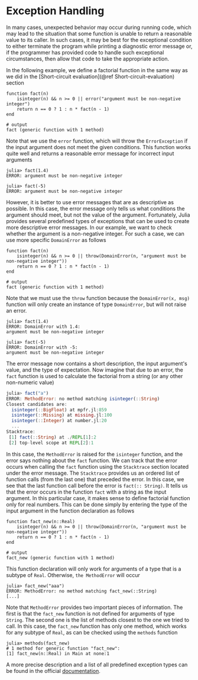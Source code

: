 # Exception Handling

In many cases, unexpected behavior may occur during running code, which may lead to the situation that some function is unable to return a reasonable value to its caller. In such cases, it may be best for the exceptional condition to either terminate the program while printing a diagnostic error message or, if the programmer has provided code to handle such exceptional circumstances, then allow that code to take the appropriate action.

In the following example, we define a factorial function in the same way as we did in the  [Short-circuit evaluation](@ref Short-circuit-evaluation) section

```jldoctest expections; output = false
function fact(n)
    isinteger(n) && n >= 0 || error("argument must be non-negative integer")
    return n == 0 ? 1 : n * fact(n - 1)
end

# output
fact (generic function with 1 method)
```

Note that we use the `error` function, which will throw the `ErrorException` if the input argument does not meet the given conditions. This function works quite well and returns a reasonable error message for incorrect input arguments

```jldoctest expections
julia> fact(1.4)
ERROR: argument must be non-negative integer

julia> fact(-5)
ERROR: argument must be non-negative integer
```

However, it is better to use error messages that are as descriptive as possible. In this case, the error message only tells us what conditions the argument should meet, but not the value of the argument. Fortunately, Julia provides several predefined types of exceptions that can be used to create more descriptive error messages. In our example, we want to check whether the argument is a non-negative integer. For such a case, we can use more specific `DomainError` as follows

```jldoctest expections; output = false
function fact(n)
    isinteger(n) && n >= 0 || throw(DomainError(n, "argument must be non-negative integer"))
    return n == 0 ? 1 : n * fact(n - 1)
end

# output
fact (generic function with 1 method)
```

Note that we must use the `throw` function because the `DomainError(x, msg)` function will only create an instance of type `DomainError`, but will not raise an error.

```jldoctest expections
julia> fact(1.4)
ERROR: DomainError with 1.4:
argument must be non-negative integer

julia> fact(-5)
ERROR: DomainError with -5:
argument must be non-negative integer
```

The error message now contains a short description, the input argument's value, and the type of expectation. Now imagine that due to an error, the `fact` function is used to calculate the factorial from a string (or any other non-numeric value)

```julia
julia> fact("a")
ERROR: MethodError: no method matching isinteger(::String)
Closest candidates are:
  isinteger(::BigFloat) at mpfr.jl:859
  isinteger(::Missing) at missing.jl:100
  isinteger(::Integer) at number.jl:20
  ...
Stacktrace:
 [1] fact(::String) at ./REPL[1]:2
 [2] top-level scope at REPL[2]:1
```

In this case, the `MethodError` is raised for the `isinteger` function, and the error says nothing about the `fact` function. We can track that the error occurs when calling the `fact` function using the `Stacktrace` section located under the error message. The `Stacktrace` provides us an ordered list of function calls (from the last one) that preceded the error. In this case, we see that the last function call before the error is `fact(:: String)`. It tells us that the error occurs in the function `fact` with a string as the input argument. In this particular case, it makes sense to define factorial function only for real numbers. This can be done simply by entering the type of the input argument in the function declaration as follows

```jldoctest expections; output = false
function fact_new(n::Real)
    isinteger(n) && n >= 0 || throw(DomainError(n, "argument must be non-negative integer"))
    return n == 0 ? 1 : n * fact(n - 1)
end

# output
fact_new (generic function with 1 method)
```

This function declaration will only work for arguments of a type that is a subtype of `Real`. Otherwise, `the MethodError` will occur

```jldoctest expections
julia> fact_new("aaa")
ERROR: MethodError: no method matching fact_new(::String)
[...]
```

Note that `MethodError` provides two important pieces of information. The first is that the `fact_new` function is not defined for arguments of type `String`. The second one is the list of methods closest to the one we tried to call. In this case, the `fact_new` function has only one method, which works for any subtype of `Real`, as can be checked using the `methods` function

```jldoctest expections
julia> methods(fact_new)
# 1 method for generic function "fact_new":
[1] fact_new(n::Real) in Main at none:1
```

A more precise description and a list of all predefined exception types can be found in the official [documentation](https://docs.julialang.org/en/v1/manual/control-flow/#Exception-Handling).
